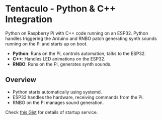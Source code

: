 # Tentaculo - Python & C++ Integration

Python on Raspberry Pi with C++ code running on an ESP32. Python handles triggering the Arduino and RNBO patch generating synth sounds running on the Pi and starts up on boot. 

- **Python**: Runs on the Pi, controls automation, talks to the ESP32.
- **C++**: Handles LED animations on the ESP32.
- **RNBO**: Runs on the Pi, generates synth sounds.

## Overview
- Python starts automatically using systemd.
- ESP32 handles the hardware, receiving commands from the Pi.
- RNBO on the Pi manages sound generation.

Check [this Gist](https://gist.github.com/rumihumphrey/40d0b301491706b9d7bba81f53a6031f) for details of startup service.

